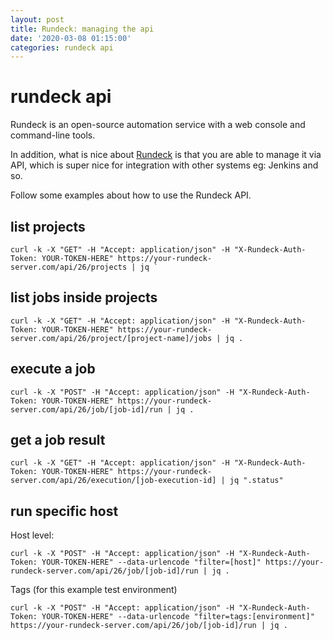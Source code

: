 ```yaml
---
layout: post
title: Rundeck: managing the api
date: '2020-03-08 01:15:00'
categories: rundeck api
---
```


# rundeck api

Rundeck is an open-source automation service with a web console and command-line tools.

In addition, what is nice about [Rundeck](http://www.rundeck.org) is that you are able to manage it via API, which is super nice for integration with other systems eg: Jenkins and so.

Follow some examples about how to use the Rundeck API.

## list projects
```shell
curl -k -X "GET" -H "Accept: application/json" -H "X-Rundeck-Auth-Token: YOUR-TOKEN-HERE" https://your-rundeck-server.com/api/26/projects | jq `
```

## list jobs inside projects
```shell
curl -k -X "GET" -H "Accept: application/json" -H "X-Rundeck-Auth-Token: YOUR-TOKEN-HERE" https://your-rundeck-server.com/api/26/project/[project-name]/jobs | jq .
```

## execute a job
```shell
curl -k -X "POST" -H "Accept: application/json" -H "X-Rundeck-Auth-Token: YOUR-TOKEN-HERE" https://your-rundeck-server.com/api/26/job/[job-id]/run | jq .
```

## get a job result
```shell
curl -k -X "GET" -H "Accept: application/json" -H "X-Rundeck-Auth-Token: YOUR-TOKEN-HERE" https://your-rundeck-server.com/api/26/execution/[job-execution-id] | jq ".status"
```

## run specific host

Host level:

```shell
curl -k -X "POST" -H "Accept: application/json" -H "X-Rundeck-Auth-Token: YOUR-TOKEN-HERE" --data-urlencode "filter=[host]" https://your-rundeck-server.com/api/26/job/[job-id]/run | jq .
```

Tags (for this example test environment)

```shell
curl -k -X "POST" -H "Accept: application/json" -H "X-Rundeck-Auth-Token: YOUR-TOKEN-HERE" --data-urlencode "filter=tags:[environment]" https://your-rundeck-server.com/api/26/job/[job-id]/run | jq .
```